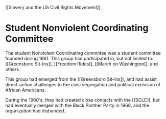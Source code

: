 [[Slavery and the US Civil Rights Movement]]
# Student Nonviolent Coordinating Committee
The student Nonviolent Coordinating committee was a student committee founded during 1961. This group had participated in, but not limited to: [[Greensboro Sit-Ins]], [[Freedom Rides]], [[March on Washington]], and others.

This group had emerged from the [[Greensboro Sit-Ins]], and had assist direct-action challenges to the civic segregation and political exclusion of African Americans.

During the 1960's, they had created close contacts with the [[SCLC]], but had eventually merged with the Black Panther Party in 1968, and the organization had disbanded.